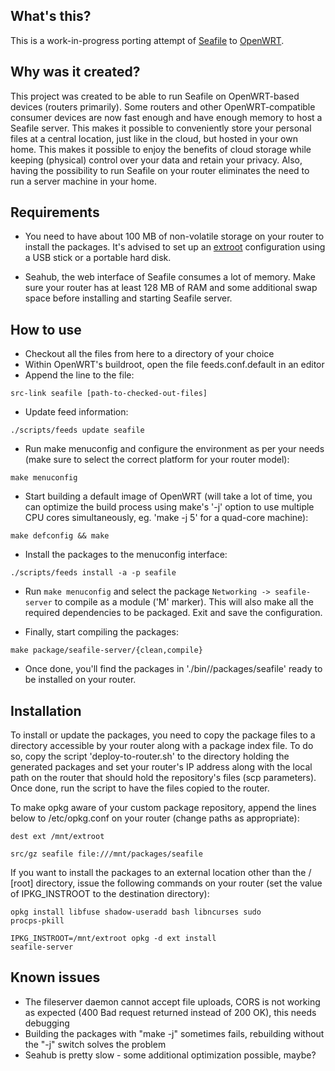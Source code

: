 
What's this?
------------

This is a work-in-progress porting attempt of <a href="http://seafile.com/">Seafile</a> to <a href="http://openwrt.org/">OpenWRT</a>.

Why was it created?
-------------------

This project was created to be able to run Seafile on OpenWRT-based devices (routers primarily). Some routers and other OpenWRT-compatible consumer devices are now fast enough and have enough memory to host a Seafile server. This makes it possible to conveniently store your personal files at a central location, just like in the cloud, but hosted in your own home. This makes it possible to enjoy the benefits of cloud storage while keeping (physical) control over your data and retain your privacy. Also, having the possibility to run Seafile on your router eliminates the need to run a server machine in your home.

Requirements
------------

* You need to have about 100 MB of non-volatile storage on your router to install the packages. It's advised to set up an <a href="http://wiki.openwrt.org/doc/howto/extroot">extroot</a> configuration using a USB stick or a portable hard disk.

* Seahub, the web interface of Seafile consumes a lot of memory. Make sure your router has at least 128 MB of RAM and some additional swap space before installing and starting Seafile server.

How to use
----------

* Checkout all the files from here to a directory of your choice
* Within OpenWRT's buildroot, open the file feeds.conf.default in an editor
* Append the line to the file:

<code>src-link seafile [path-to-checked-out-files]</code>

* Update feed information:

<code>./scripts/feeds update seafile</code>

* Run make menuconfig and configure the environment as per your needs (make sure to select the correct platform for your router model):

<code>make menuconfig</code>

* Start building a default image of OpenWRT (will take a lot of time, you can optimize the build process using make's '-j' option to use multiple CPU cores simultaneously, eg. 'make -j 5' for a quad-core machine):

<code>make defconfig && make</code>

* Install the packages to the menuconfig interface:

<code>./scripts/feeds install -a -p seafile</code>

* Run <code>make menuconfig</code> and select the package <code>Networking -> seafile-server</code> to compile as a module ('M' marker). This will also make all the required dependencies to be packaged. Exit and save the configuration.

* Finally, start compiling the packages:

<code>make package/seafile-server/{clean,compile}</code>

* Once done, you'll find the packages in './bin/<platform>/packages/seafile' ready to be installed on your router.

Installation
------------

To install or update the packages, you need to copy the package files to a directory accessible by your router along with a package index file. To do so, copy the script 'deploy-to-router.sh' to the directory holding the generated packages and set your router's IP address along with the local path on the router that should hold the repository's files (scp parameters). Once done, run the script to have the files copied to the router.

To make opkg aware of your custom package repository, append the lines below to /etc/opkg.conf on your router (change paths as appropriate):

<code>dest ext /mnt/extroot</code>

<code>src/gz seafile file:///mnt/packages/seafile</code>

If you want to install the packages to an external location other than the / [root] directory, issue the following commands on your router (set the value of IPKG_INSTROOT to the destination directory):

<code>opkg install libfuse shadow-useradd bash libncurses sudo procps-pkill</code>

<code>IPKG_INSTROOT=/mnt/extroot opkg -d ext install seafile-server</code>

Known issues
------------

* The fileserver daemon cannot accept file uploads, CORS is not working as expected (400 Bad request returned instead of 200 OK), this needs debugging
* Building the packages with "make -j" sometimes fails, rebuilding without the "-j" switch solves the problem
* Seahub is pretty slow - some additional optimization possible, maybe?
